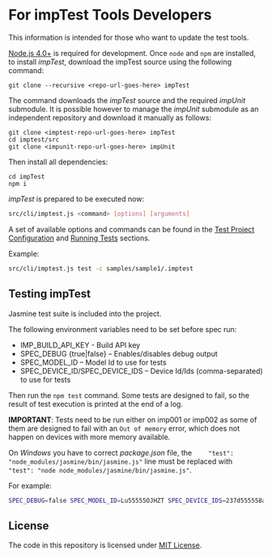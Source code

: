 # For impTest Tools Developers

This information is intended for those who want to update the test tools.

[Node.js 4.0+](https://nodejs.org/en/) is required for development.
Once `node` and `npm` are installed, to install *impTest*, download the impTest source using the following command:
```
git clone --recursive <repo-url-goes-here> impTest
```

The command downloads the *impTest* source and the required *impUnit* submodule. It is possible however to manage the *impUnit* submodule as an independent repository and download it manually as follows:

```
git clone <imptest-repo-url-goes-here> impTest
cd imptest/src
git clone <impunit-repo-url-goes-here> impUnit
```

Then install all dependencies:

```
cd impTest
npm i
```

*impTest* is prepared to be executed now:

```bash
src/cli/imptest.js <command> [options] [arguments]
```

A set of available options and commands can be found in the [Test Project Configuration](../README.md#test-project-configuration)
and [Running Tests](../README.md#running-tests) sections.

Example:

```bash
src/cli/imptest.js test -c samples/sample1/.imptest
```

## Testing impTest

Jasmine test suite is included into the project.

The following environment variables need to be set before spec run: 

- IMP_BUILD_API_KEY - Build API key
- SPEC_DEBUG {true|false} – Enables/disables debug output
- SPEC_MODEL_ID – Model Id to use for tests
- SPEC_DEVICE_ID/SPEC_DEVICE_IDS – Device Id/Ids (comma-separated) to use for tests

Then run the `npm test` command. Some tests are designed to fail, so the result of test execution is printed at the end of a log.

**IMPORTANT**: Tests need to be run either on imp001 or imp002 as some of them are designed to fail with an `Out of memory` error, which does not happen on devices with more memory available.

On *Windows* you have to correct _package.json_ file, the `    "test": "node_modules/jasmine/bin/jasmine.js"` line must be replaced with `    "test": "node node_modules/jasmine/bin/jasmine.js"`.

For example:

```bash
SPEC_DEBUG=false SPEC_MODEL_ID=Lu55555OJHZT SPEC_DEVICE_IDS=237d555558a609ee npm test
```

## License

The code in this repository is licensed under [MIT License](../LICENSE).
